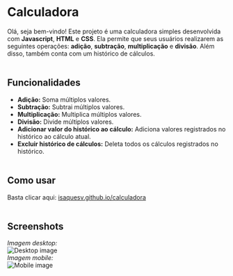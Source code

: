 # Calculadora
Olá, seja bem-vindo! Este projeto é uma calculadora simples desenvolvida com **Javascript**, **HTML** e **CSS**. Ela permite que seus usuários realizarem as seguintes operações: **adição**, **subtração**, **multiplicação** e **divisão**. Além disso, também conta com um histórico de cálculos.<br><br>

## Funcionalidades
- **Adição:** Soma múltiplos valores.
- **Subtração:** Subtrai múltiplos valores.
- **Multiplicação:** Multiplica múltiplos valores.
- **Divisão:** Divide múltiplos valores.
- **Adicionar valor do histórico ao cálculo:** Adiciona valores registrados no histórico ao cálculo atual.
- **Excluir histórico de cálculos:** Deleta todos os cálculos registrados no histórico.<br><br>

## Como usar
Basta clicar aqui: [isaquesv.github.io/calculadora](https://isaquesv.github.io/calculadora/)<br><br>


## Screenshots
<em>Imagem desktop:</em><br>
![Desktop image](https://github.com/isaquesv/calculadora/assets/166270471/00bf4c7a-685d-4a1d-9ae7-1fb2097b9774)
<br><em>Imagem mobile:</em><br>
![Mobile image](https://github.com/isaquesv/calculadora/assets/166270471/c1ca33eb-ad5a-4823-bd38-ea07dd0087c9)
